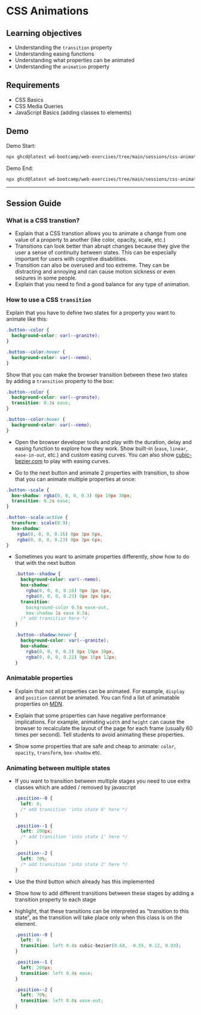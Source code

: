 # CSS Animations

## Learning objectives

- Understanding the `transition` property
- Understanding easing functions
- Understanding what properties can be animated
- Understanding the `animation` property

## Requirements

- CSS Basics
- CSS Media Queries
- JavaScript Basics (adding classes to elements)

## Demo

Demo Start:

```bash
npx ghcd@latest wd-bootcamp/web-exercises/tree/main/sessions/css-animation/demo-start
```

Demo End:

```bash
npx ghcd@latest wd-bootcamp/web-exercises/tree/main/sessions/css-animation/demo-end
```

---

## Session Guide

### What is a CSS transtion?

- Explain that a CSS transtion allows you to animate a change from one value of a property to
      another (like color, opacity, scale, etc.)
- Transitions can look better than abrupt changes because they give the user a sense of
      continuity between states. This can be especially important for users with cognitive
      disabilities.
- Transition can also be overused and too extreme. They can be distracting and annoying and can
      cause motion sickness or even seizures in some people.
- Explain that you need to find a good balance for any type of animation.

### How to use a CSS `transition`

   Explain that you have to define two states for a property you want to animate like this:

```css
.button--color {
  background-color: var(--granite);
}

.button--color:hover {
  background-color: var(--nemo);
}
```

   Show that you can make the browser transition between these two states by adding a
      `transition` property to the box:

```css
.button--color {
  background-color: var(--granite);
  transition: 0.3s ease;
}

.button--color:hover {
  background-color: var(--nemo);
}
```

- Open the browser developer tools and play with the duration, delay and easing function to
      explore how they work. Show built-in (`ease`, `linear`, `ease-in-out`, etc.) and custom easing
      curves. You can also show [cubic-bezier.com](https://cubic-bezier.com) to play with easing
      curves.

- Go to the next button and animate 2 properties with transition, to show that you can animate
      multiple properties at once:

```css
.button--scale {
  box-shadow: rgba(0, 0, 0, 0.3) 0px 19px 38px;
  transition: 0.2s ease;
}

.button--scale:active {
  transform: scale(0.9);
  box-shadow:
    rgba(0, 0, 0, 0.16) 0px 3px 6px,
    rgba(0, 0, 0, 0.23) 0px 3px 6px;
}
```

- Sometimes you want to animate properties differently, show how to do that with the next button

  ```css
  .button--shadow {
    background-color: var(--nemo);
    box-shadow:
      rgba(0, 0, 0, 0.16) 0px 3px 6px,
      rgba(0, 0, 0, 0.23) 0px 3px 6px;
    transition:
      background-color 0.5s ease-out,
      box-shadow 1s ease 0.5s;
    /* add transition here */
  }

  .button--shadow:hover {
    background-color: var(--granite);
    box-shadow:
      rgba(0, 0, 0, 0.3) 0px 19px 38px,
      rgba(0, 0, 0, 0.22) 0px 15px 12px;
  }
  ```

### Animatable properties

- Explain that not all properties can be animated. For example, `display` and `position` cannot
      be animated. You can find a list of animatable properties on
      [MDN](https://developer.mozilla.org/en-US/docs/Web/CSS/CSS_animated_properties).

- Explain that some properties can have negative performance implications. For example,
      animating `width` and `height` can cause the browser to recalculate the layout of the page for
      each frame (usually 60 times per second). Tell students to avoid animating these properties.

- Show some properties that are safe and cheap to animate: `color`, `opacity`, `transform`,
      `box-shadow` etc.

### Animating between multiple states

- If you want to transition between multiple stages you need to use extra classes which are
      added / removed by javascript

  ```css
  .position--0 {
    left: 0;
    /* add transition 'into state 0' here */
  }

  .position--1 {
    left: 200px;
    /* add transition 'into state 1' here */
  }

  .position--2 {
    left: 70%;
    /* add transition 'into state 2' here */
  }
  ```

- Use the third button which already has this implemented
- Show how to add different transitions between these stages by adding a transition property to
      each stage
- highlight, that these transitions can be interpreted as "transition to this state", as the
      transition will take place only when this class is on the element.

  ```css
  .position--0 {
    left: 0;
    transition: left 0.4s cubic-bezier(0.68, -0.55, 0.12, 0.93);
  }

  .position--1 {
    left: 200px;
    transition: left 0.4s ease;
  }

  .position--2 {
    left: 70%;
    transition: left 0.8s ease-out;
  }
  ```
